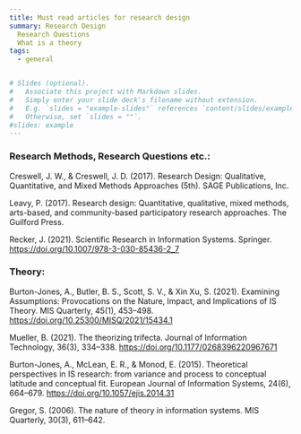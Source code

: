 ```yaml
---
title: Must read articles for research design
summary: Research Design  
  Research Questions
  What is a theory
tags:
  - general


# Slides (optional).
#   Associate this project with Markdown slides.
#   Simply enter your slide deck's filename without extension.
#   E.g. `slides = "example-slides"` references `content/slides/example-slides.md`.
#   Otherwise, set `slides = ""`.
#slides: example
---
```


### Research Methods, Research Questions etc.: ###

Creswell, J. W., & Creswell, J. D. (2017). Research Design: Qualitative, Quantitative, and Mixed Methods Approaches (5th). SAGE Publications, Inc.

Leavy, P. (2017). Research design: Quantitative, qualitative, mixed methods, arts-based, and community-based participatory research approaches. The Guilford Press. 

Recker, J. (2021). Scientific Research in Information Systems. Springer. https://doi.org/10.1007/978-3-030-85436-2_7


### Theory: ###

Burton-Jones, A., Butler, B. S., Scott, S. V., & Xin Xu, S. (2021). Examining Assumptions: Provocations on the Nature, Impact, and Implications of IS Theory. MIS Quarterly, 45(1), 453–498. https://doi.org/10.25300/MISQ/2021/15434.1

Mueller, B. (2021). The theorizing trifecta. Journal of Information Technology, 36(3), 334–338. https://doi.org/10.1177/0268396220967671

Burton-Jones, A., McLean, E. R., & Monod, E. (2015). Theoretical perspectives in IS research: from variance and process to conceptual latitude and conceptual fit. European Journal of Information Systems, 24(6), 664–679. https://doi.org/10.1057/ejis.2014.31

Gregor, S. (2006). The nature of theory in information systems. MIS Quarterly, 30(3), 611–642.